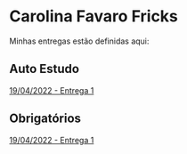 # Carolina Favaro Fricks
Minhas entregas estão definidas aqui:
## Auto Estudo
<a href="https://github.com/Intelihub/Template_Aluno/blob/main/02_AUT_EST_ENTREGA/Coloque%20aqui%20as%20entregas%20do%20seu%20auto%20estudo.rtf"> 19/04/2022 - Entrega 1 </a>
## Obrigatórios
<a href="https://github.com/CFFricks/Carolina_T5_TEMPLATE/tree/main/04_AUT_EST_EX_OBRIGATORIOS"> 19/04/2022 - Entrega 1 </a>
